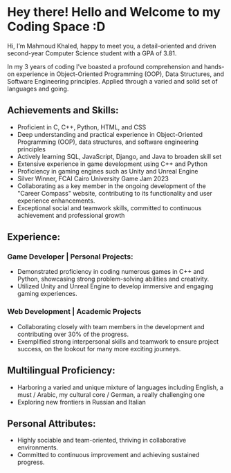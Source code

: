 # Hey there! Hello and Welcome to my Coding Space :D
Hi, I’m Mahmoud Khaled, happy to meet you, a detail-oriented and driven second-year Computer Science student with a GPA of 3.81.

In my 3 years of coding I’ve boasted a profound comprehension and hands-on experience in Object-Oriented Programming (OOP), Data Structures, and Software Engineering principles. Applied through a varied and solid set of languages and going.


## Achievements and Skills:		
- Proficient in C, C++, Python, HTML, and CSS
- Deep understanding and practical experience in Object-Oriented Programming (OOP), data structures, and software engineering principles
- Actively learning SQL, JavaScript, Django, and Java to broaden skill set
- Extensive experience in game development using C++ and Python
- Proficiency in gaming engines such as Unity and Unreal Engine
- Silver Winner, FCAI Cairo University Game Jam 2023
- Collaborating as a key member in the ongoing development of the "Career Compass" website, contributing to its functionality and user experience enhancements.
- Exceptional social and teamwork skills, committed to continuous achievement and professional growth

## Experience:			
### Game Developer | Personal Projects:	
- Demonstrated proficiency in coding numerous games in C++ and Python, showcasing strong problem-solving abilities and creativity.
- Utilized Unity and Unreal Engine to develop immersive and engaging gaming experiences.	

### Web Development | Academic Projects	
- Collaborating closely with team members in the development and contributing over 30% of the progress.
- Exemplified strong interpersonal skills and teamwork to ensure project success, on the lookout for many more exciting journeys.

## Multilingual Proficiency:			
- Harboring a varied and unique mixture of languages including English, a must / Arabic, my cultural core / German, a really challenging one
- Exploring new frontiers in Russian and Italian

	
## Personal Attributes:			
- Highly sociable and team-oriented, thriving in collaborative environments.
- Committed to continuous improvement and achieving sustained progress.	


